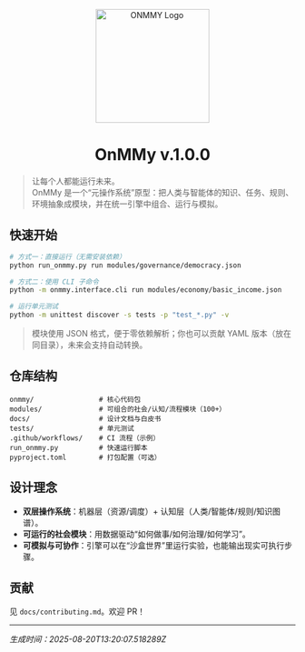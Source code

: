 <p align="center">
  <img src="https://imghost.online/ib/5Bxw7Ilt1UOo2Os_1754796370.png" alt="ONMMY Logo" width="200" />
</p>

<h1 align="center">OnMMy v.1.0.0</h1>

> 让每个人都能运行未来。  
> OnMMy 是一个“元操作系统”原型：把人类与智能体的知识、任务、规则、环境抽象成模块，并在统一引擎中组合、运行与模拟。

## 快速开始
```bash
# 方式一：直接运行（无需安装依赖）
python run_onmmy.py run modules/governance/democracy.json

# 方式二：使用 CLI 子命令
python -m onmmy.interface.cli run modules/economy/basic_income.json

# 运行单元测试
python -m unittest discover -s tests -p "test_*.py" -v
```
> 模块使用 JSON 格式，便于零依赖解析；你也可以贡献 YAML 版本（放在同目录），未来会支持自动转换。

## 仓库结构
```
onmmy/                # 核心代码包
modules/              # 可组合的社会/认知/流程模块（100+）
docs/                 # 设计文档与白皮书
tests/                # 单元测试
.github/workflows/    # CI 流程（示例）
run_onmmy.py          # 快速运行脚本
pyproject.toml        # 打包配置（可选）
```
## 设计理念
- **双层操作系统**：机器层（资源/调度）+ 认知层（人类/智能体/规则/知识图谱）。
- **可运行的社会模块**：用数据驱动“如何做事/如何治理/如何学习”。
- **可模拟与可协作**：引擎可以在“沙盒世界”里运行实验，也能输出现实可执行步骤。

## 贡献
见 `docs/contributing.md`。欢迎 PR！

---
_生成时间：2025-08-20T13:20:07.518289Z_
